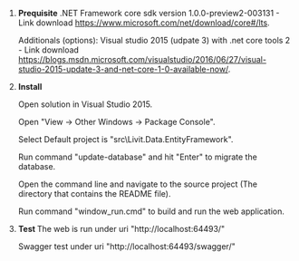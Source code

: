 1. <b>Prequisite</b>
    .NET Framework core sdk version 1.0.0-preview2-003131 - Link download https://www.microsoft.com/net/download/core#/lts.

    Additionals (options): Visual studio 2015 (udpate 3) with .net core tools 2 - Link download https://blogs.msdn.microsoft.com/visualstudio/2016/06/27/visual-studio-2015-update-3-and-net-core-1-0-available-now/.

2. <b>Install </b>

   Open solution in Visual Studio 2015.

   Open "View -> Other Windows -> Package Console".

   Select Default project is "src\Livit.Data.EntityFramework".

   Run command "update-database" and hit "Enter" to migrate the database.

   Open the command line and navigate to the source project (The directory that contains the README file).

   Run command "window_run.cmd" to build and run the web application.

3. <b> Test </b>
    The web is run under uri "http://localhost:64493/" 

    Swagger test under uri "http://localhost:64493/swagger/"